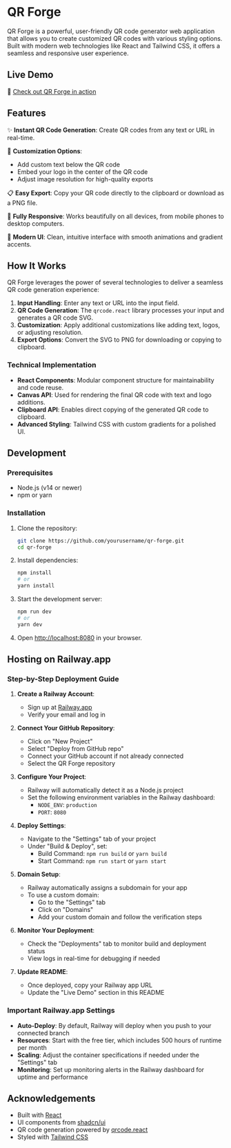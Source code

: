 
# QR Forge

QR Forge is a powerful, user-friendly QR code generator web application that allows you to create customized QR codes with various styling options. Built with modern web technologies like React and Tailwind CSS, it offers a seamless and responsive user experience.


## Live Demo

🚀 [Check out QR Forge in action](#)

## Features

✨ **Instant QR Code Generation**: Create QR codes from any text or URL in real-time.

🎨 **Customization Options**:
- Add custom text below the QR code
- Embed your logo in the center of the QR code
- Adjust image resolution for high-quality exports

📋 **Easy Export**: Copy your QR code directly to the clipboard or download as a PNG file.

📱 **Fully Responsive**: Works beautifully on all devices, from mobile phones to desktop computers.

🚀 **Modern UI**: Clean, intuitive interface with smooth animations and gradient accents.

## How It Works

QR Forge leverages the power of several technologies to deliver a seamless QR code generation experience:

1. **Input Handling**: Enter any text or URL into the input field.
2. **QR Code Generation**: The `qrcode.react` library processes your input and generates a QR code SVG.
3. **Customization**: Apply additional customizations like adding text, logos, or adjusting resolution.
4. **Export Options**: Convert the SVG to PNG for downloading or copying to clipboard.

### Technical Implementation

- **React Components**: Modular component structure for maintainability and code reuse.
- **Canvas API**: Used for rendering the final QR code with text and logo additions.
- **Clipboard API**: Enables direct copying of the generated QR code to clipboard.
- **Advanced Styling**: Tailwind CSS with custom gradients for a polished UI.

## Development

### Prerequisites

- Node.js (v14 or newer)
- npm or yarn

### Installation

1. Clone the repository:
   ```bash
   git clone https://github.com/yourusername/qr-forge.git
   cd qr-forge
   ```

2. Install dependencies:
   ```bash
   npm install
   # or
   yarn install
   ```

3. Start the development server:
   ```bash
   npm run dev
   # or
   yarn dev
   ```

4. Open [http://localhost:8080](http://localhost:8080) in your browser.

## Hosting on Railway.app

### Step-by-Step Deployment Guide

1. **Create a Railway Account**:
   - Sign up at [Railway.app](https://railway.app/)
   - Verify your email and log in

2. **Connect Your GitHub Repository**:
   - Click on "New Project"
   - Select "Deploy from GitHub repo"
   - Connect your GitHub account if not already connected
   - Select the QR Forge repository

3. **Configure Your Project**:
   - Railway will automatically detect it as a Node.js project
   - Set the following environment variables in the Railway dashboard:
     - `NODE_ENV`: `production`
     - `PORT`: `8080`

4. **Deploy Settings**:
   - Navigate to the "Settings" tab of your project
   - Under "Build & Deploy", set:
     - Build Command: `npm run build` or `yarn build`
     - Start Command: `npm run start` or `yarn start`

5. **Domain Setup**:
   - Railway automatically assigns a subdomain for your app
   - To use a custom domain:
     - Go to the "Settings" tab
     - Click on "Domains"
     - Add your custom domain and follow the verification steps

6. **Monitor Your Deployment**:
   - Check the "Deployments" tab to monitor build and deployment status
   - View logs in real-time for debugging if needed

7. **Update README**:
   - Once deployed, copy your Railway app URL
   - Update the "Live Demo" section in this README

### Important Railway.app Settings

- **Auto-Deploy**: By default, Railway will deploy when you push to your connected branch
- **Resources**: Start with the free tier, which includes 500 hours of runtime per month
- **Scaling**: Adjust the container specifications if needed under the "Settings" tab
- **Monitoring**: Set up monitoring alerts in the Railway dashboard for uptime and performance



## Acknowledgements

- Built with [React](https://reactjs.org/)
- UI components from [shadcn/ui](https://ui.shadcn.com/)
- QR code generation powered by [qrcode.react](https://github.com/zpao/qrcode.react)
- Styled with [Tailwind CSS](https://tailwindcss.com/)
